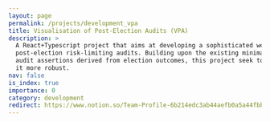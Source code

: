 ```yaml
---
layout: page
permalink: /projects/development_vpa
title: Visualisation of Post-Election Audits (VPA)
description: >
  A React+Typescript project that aims at developing a sophisticated web-based visualisation system for 
  post-election risk-limiting audits. Building upon the existing minimal visualiser, which helps explain 
  audit assertions derived from election outcomes, this project seek to enhance its functionality and make
  it more robust.
nav: false
is_index: true
importance: 0
category: development
redirect: https://www.notion.so/Team-Profile-6b214edc3ab44aefb0a5a44fbb1c8a28?pvs=4/
---
```

